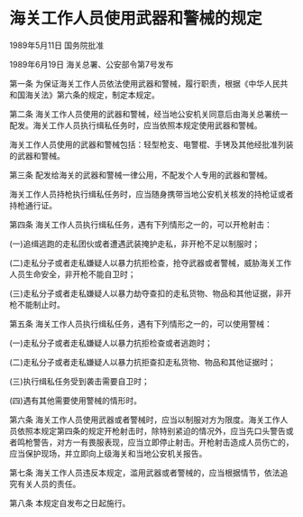 # 海关工作人员使用武器和警械的规定

1989年5月11日 国务院批准　

1989年6月19日 海关总署、公安部令第7号发布　

第一条 为保证海关工作人员依法使用武器和警械，履行职责，根据《中华人民共和国海关法》第六条的规定，制定本规定。

第二条 海关工作人员使用的武器和警械，经当地公安机关同意后由海关总署统一配发。海关工作人员执行缉私任务时，应当依照本规定使用武器和警械。

海关工作人员使用的武器和警械包括：轻型枪支、电警棍、手铐及其他经批准列装的武器和警械。

第三条 配发给海关的武器和警械一律公用，不配发个人专用的武器和警械。

海关工作人员持枪执行缉私任务时，应当随身携带当地公安机关核发的持枪证或者持枪通行证。

第四条 海关工作人员执行缉私任务，遇有下列情形之一的，可以开枪射击：

(一)追缉逃跑的走私团伙或者遭遇武装掩护走私，非开枪不足以制服时；

(二)走私分子或者走私嫌疑人以暴力抗拒检查，抢夺武器或者警械，威胁海关工作人员生命安全，非开枪不能自卫时；

(三)走私分子或者走私嫌疑人以暴力劫夺查扣的走私货物、物品和其他证据，非开枪不能制止时。

第五条 海关工作人员执行缉私任务，遇有下列情形之一的，可以使用警械：

(一)走私分子或者走私嫌疑人以暴力抗拒检查或者逃跑时；

(二)走私分子或者走私嫌疑人以暴力抗拒查扣走私货物、物品和其他证据时；

(三)执行缉私任务受到袭击需要自卫时；

(四)遇有其他需要使用警械的情形时。

第六条 海关工作人员使用武器或者警械时，应当以制服对方为限度。海关工作人员依照本规定第四条的规定开枪射击时，除特别紧迫的情况外，应当先口头警告或者鸣枪警告，对方一有畏服表现，应当立即停止射击。开枪射击造成人员伤亡的，应当保护现场，并立即向上级海关和当地公安机关报告。

第七条 海关工作人员违反本规定，滥用武器或者警械的，应当根据情节，依法追究有关人员的责任。

第八条 本规定自发布之日起施行。
